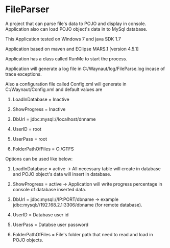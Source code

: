 # FileParser
A project that can parse file's data to POJO and display in console. Application also can load POJO object's data in to MySql database.

This Application tested on Windows 7 and java SDK 1.7

Application based on maven and EClipse MARS.1 [version 4.5.1]

Application has a class called RunMe to start the process.

Application will generate a log file in C:/Waynaut/log/FileParse.log incase of trace exceptions.

Also a configuration file called Config.xml will generate in C:/Waynaut/Config.xml and default values are

1. LoadInDatabase = Inactive 

2. ShowProgress = Inactive

3. DbUrl = jdbc:mysql://localhost/dnname

4. UserID = root

5. UserPass = root

6. FolderPathOfFiles = C:/GTFS

Options can be used like below:

1. LoadInDatabase = active -> All necessary table will create in database and POJO object's data will insert in database. 

2. ShowProgress = active -> Application will write progress percentage in console of database inserted data.

3. DbUrl = jdbc:mysql://IP:PORT/dbname -> example jdbc:mysql://192.168.2.1:3306/dbname (for remote database).

4. UserID = Database user id

5. UserPass = Databse user password

6. FolderPathOfFiles = File's folder path that need to read and load in POJO objects.

